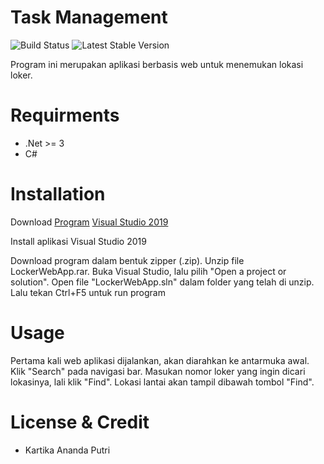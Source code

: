 Task Management
=============================

![Build Status](https://api.travis-ci.org/freeman-lab/pixel-grid.svg?branch=master&status=passed)
![Latest Stable Version](https://poser.pugx.org/antkaz/intercom-bot/v)

Program ini merupakan aplikasi berbasis web untuk menemukan lokasi loker.


Requirments
=======================
* .Net >= 3
* C#


Installation
=======================
Download
[Program](https://github.com/nandartika/LockerWebApp/)
[Visual Studio 2019](https://visualstudio.microsoft.com/downloads/)

Install aplikasi Visual Studio 2019

Download program dalam bentuk zipper (.zip).
Unzip file LockerWebApp.rar.
Buka Visual Studio, lalu pilih "Open a project or solution".
Open file "LockerWebApp.sln" dalam folder yang telah di unzip.
Lalu tekan Ctrl+F5 untuk run program


Usage
=========================
Pertama kali web aplikasi dijalankan, akan diarahkan ke antarmuka awal. Klik "Search" pada navigasi bar. Masukan nomor loker yang ingin dicari lokasinya, lali klik "Find". Lokasi lantai akan tampil dibawah tombol "Find".


License & Credit
=========================
* Kartika Ananda Putri
